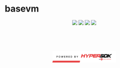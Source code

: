 # basevm

<p align="center">
  <a href="https://github.com/ava-labs/hypersdk/actions/workflows/basevm-static-analysis.yml"><img src="https://github.com/ava-labs/hypersdk/actions/workflows/basevm-static-analysis.yml/badge.svg" /></a>
  <a href="https://github.com/ava-labs/hypersdk/actions/workflows/basevm-unit-tests.yml"><img src="https://github.com/ava-labs/hypersdk/actions/workflows/basevm-unit-tests.yml/badge.svg" /></a>
  <a href="https://github.com/ava-labs/hypersdk/actions/workflows/basevm-sync-tests.yml"><img src="https://github.com/ava-labs/hypersdk/actions/workflows/basevm-sync-tests.yml/badge.svg" /></a>
  <a href="https://github.com/ava-labs/hypersdk/actions/workflows/basevm-load-tests.yml"><img src="https://github.com/ava-labs/hypersdk/actions/workflows/basevm-load-tests.yml/badge.svg" /></a>
</p>


<br>
<br>
<br>
<p align="center">
  <a href="https://github.com/ava-labs/hypersdk"><img width="40%" alt="basevm" src="assets/hypersdk.png"></a>
</p>
